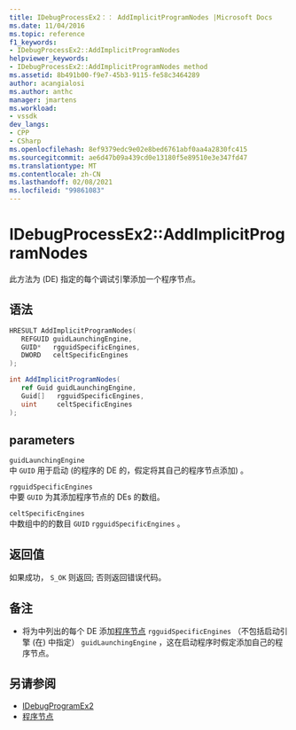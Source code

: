 ```yaml
---
title: IDebugProcessEx2：： AddImplicitProgramNodes |Microsoft Docs
ms.date: 11/04/2016
ms.topic: reference
f1_keywords:
- IDebugProcessEx2::AddImplicitProgramNodes
helpviewer_keywords:
- IDebugProcessEx2::AddImplicitProgramNodes method
ms.assetid: 8b491b00-f9e7-45b3-9115-fe58c3464289
author: acangialosi
ms.author: anthc
manager: jmartens
ms.workload:
- vssdk
dev_langs:
- CPP
- CSharp
ms.openlocfilehash: 8ef9379edc9e02e8bed6761abf0aa4a2830fc415
ms.sourcegitcommit: ae6d47b09a439cd0e13180f5e89510e3e347fd47
ms.translationtype: MT
ms.contentlocale: zh-CN
ms.lasthandoff: 02/08/2021
ms.locfileid: "99861083"
---
```

# <a name="idebugprocessex2addimplicitprogramnodes"></a>IDebugProcessEx2::AddImplicitProgramNodes
此方法为 (DE) 指定的每个调试引擎添加一个程序节点。

## <a name="syntax"></a>语法

```cpp
HRESULT AddImplicitProgramNodes(
   REFGUID guidLaunchingEngine,
   GUID*   rgguidSpecificEngines,
   DWORD   celtSpecificEngines
);
```

```csharp
int AddImplicitProgramNodes(
   ref Guid guidLaunchingEngine,
   Guid[]   rgguidSpecificEngines,
   uint     celtSpecificEngines
);
```

## <a name="parameters"></a>parameters
`guidLaunchingEngine`\
中 `GUID` 用于启动 (的程序的 DE 的，假定将其自己的程序节点添加) 。

`rgguidSpecificEngines`\
中要 `GUID` 为其添加程序节点的 DEs 的数组。

`celtSpecificEngines`\
中数组中的的数目 `GUID` `rgguidSpecificEngines` 。

## <a name="return-value"></a>返回值
 如果成功， `S_OK` 则返回; 否则返回错误代码。

## <a name="remarks"></a>备注
- 将为中列出的每个 DE 添加[程序节点](../../../extensibility/debugger/program-nodes.md) `rgguidSpecificEngines` （不包括启动引擎 (在) 中指定） `guidLaunchingEngine` ，这在启动程序时假定添加自己的程序节点。

## <a name="see-also"></a>另请参阅
- [IDebugProgramEx2](../../../extensibility/debugger/reference/idebugprogramex2.md)
- [程序节点](../../../extensibility/debugger/program-nodes.md)
